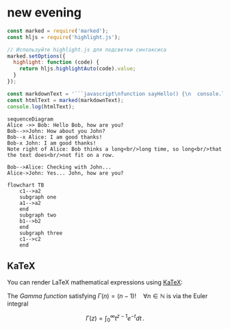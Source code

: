 # new evening
``` javascript
const marked = require('marked');
const hljs = require('highlight.js');

// Используйте highlight.js для подсветки синтаксиса
marked.setOptions({
  highlight: function (code) {
    return hljs.highlightAuto(code).value;
  }
});

const markdownText = '```javascript\nfunction sayHello() {\n  console.log("Hello, world!");\n}\n```';
const htmlText = marked(markdownText);
console.log(htmlText);
```
```mermaid
sequenceDiagram
Alice ->> Bob: Hello Bob, how are you?
Bob-->>John: How about you John?
Bob--x Alice: I am good thanks!
Bob-x John: I am good thanks!
Note right of Alice: Bob thinks a long<br/>long time, so long<br/>that the text does<br/>not fit on a row.

Bob-->Alice: Checking with John...
Alice->John: Yes... John, how are you?

```
```mermaid
flowchart TB
    c1-->a2
    subgraph one
    a1-->a2
    end
    subgraph two
    b1-->b2
    end
    subgraph three
    c1-->c2
    end
```
## KaTeX

You can render LaTeX mathematical expressions using [KaTeX](https://khan.github.io/KaTeX/):

The *Gamma function* satisfying $\Gamma(n) = (n-1)!\quad\forall n\in\mathbb N$ is via the Euler integral

$$
\Gamma(z) = \int_0^\infty t^{z-1}e^{-t}dt\,.
$$
